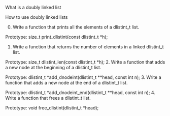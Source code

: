 What is a doubly linked list

How to use doubly linked lists

0. Write a function that prints all the elements of a dlistint_t list.



Prototype: size_t print_dlistint(const dlistint_t *h);
1. Write a function that returns the number of elements in a linked dlistint_t list.



Prototype: size_t dlistint_len(const dlistint_t *h);
2. Write a function that adds a new node at the beginning of a dlistint_t list.



Prototype: dlistint_t *add_dnodeint(dlistint_t **head, const int n);
3. Write a function that adds a new node at the end of a dlistint_t list.



Prototype: dlistint_t *add_dnodeint_end(dlistint_t **head, const int n);
4. Write a function that frees a dlistint_t list.



Prototype: void free_dlistint(dlistint_t *head);
 

